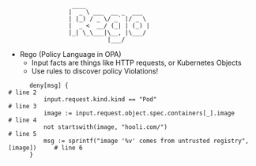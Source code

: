 
                      ____                  
                     |  _ \ ___  __ _  ___  
                     | |_) / _ \/ _` |/ _ \ 
                     |  _ <  __/ (_| | (_) |
                     |_| \_\___|\__, |\___/ 
                                |___/       

* Rego (Policy Language in OPA)
   * Input facts are things like HTTP requests, or Kubernetes Objects
   * Use rules to discover policy Violations!

```
      deny[msg] {                                                                 # line 2
          input.request.kind.kind == "Pod"                                        # line 3
          image := input.request.object.spec.containers[_].image                  # line 4
          not startswith(image, "hooli.com/")                                     # line 5
          msg := sprintf("image '%v' comes from untrusted registry", [image])     # line 6
      }
```



